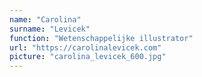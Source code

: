 ```yaml
---
name: "Carolina"
surname: "Levicek"
function: "Wetenschappelijke illustrator"
url: "https://carolinalevicek.com"
picture: "carolina_levicek_600.jpg"
---
```

